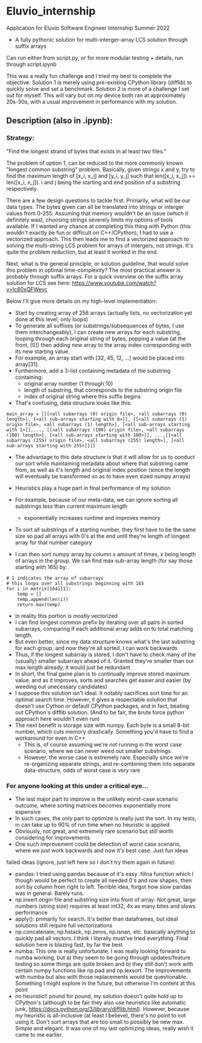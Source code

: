 # Eluvio_internship

Application for Eluvio Software Engineer Internship Summer 2022

- A fully pythonic solution for multi-interger-array LCS solution through suffix arrays

Can run either from script.py, or for more modular testing + details, run through script.ipynb

This was a really fun challenge and I tried my best to complete the objective. Solution 1 is merely using pre-existing CPython library (difflib) to quickly solve and set a benchmark. Solution 2 is more of a challenge I set out for myself. This will vary but on my device both ran at approximately 20s-30s, with a usual improvement in performance with my solution.

## Description (also in .ipynb): 

### Strategy:

"Find the longest strand of bytes that exists in at least two files."

The problem of option 1, can be reduced to the more commonly known "longest common substring" problem. Basically, given strings x and y, try to find the maximum length of [x_i, x_j] and [y_i, y_j] such that len([x_i, x_j]) == len([x_i, x_j]). i and j being the starting and end position of a substring respectively.

There are a few design questions to tackle first. Primarily, what will be our data types. The bytes given can all be translated into strings or interger values from 0-255. Assuming that memory wouldn't be an issue (which it definitely was), choosing strings severely limits my options of tools available. If I wanted any chance at completing this thing with Python (this wouldn't exactly be fun or difficult on C++/CPython), I had to use a vectorized approach. This then leads me to find a vectorized approach to solving the multi-string LCS problem for arrays of intergers, not strings. It's quite the problem reduction, but at least it worked in the end.

Next, what is the general principle, or solution guideline, that would solve this problem in optimal time-complexity? The most practical answer is probably through suffix arrays. For a quick overview on the suffix array solution for LCS see here: https://www.youtube.com/watch?v=Ic80xQFWevc 

Below I'll give more details on my high-level implementation:

- Start by creating array of 256 arrays (actually lists, no vectorization yet done at this level, only loops)
- To generate all suffixes (or substrings/subsequences of bytes, I use them interchangeably), I can create new arrays for each substring, looping through each original string of bytes, popping a value (at the front, [0]) then adding new array to the array index corresponding with its new starting value. 
- For example, an array start with [32, 45, 12, ...] would be placed into array[31]. 
- Furthermore, add a 3-list containing metadata of the substring containing:
    -   original array number (1 through 10)
    -   length of substring, that corresponds to the substring origin file
    -   index of original string where this suffix begins
- That's confusing, data structure looks like this:

```
main_array = [[[<all subarrays (0) origin file>, <all subarrays (0) length>], [<all sub-arrays starting with 0>]], [[<all subarrays (1) origin file>, <all subarrays (1) length>], [<all sub-arrays starting with 1>]],..., [[<all subarrays (100) origin file>, <all subarrays (100) length>], [<all sub-arrays starting with 100>]], ...,[[<all subarrays (255) origin file>, <all subarrays (255) length>], [<all sub-arrays starting with 255>]]]]
```
- The advantage to this data structure is that it will allow for us to conduct our sort while maintaining metadata about where that substring came from, as well as it's length and original index position (since the length will eventually be transformed so as to have even sized numpy arrays)

- Heuristics play a huge part in final performance of my solution
- For example, because of our meta-data, we can ignore sorting all substrings less than current maximum length
    - exponentially increases runtime and improves memory
- To sort all substrings of a starting number, they first have to be the same size so pad all arrays with 0's at the end until they're length of longest array for that number category 
- I can then sort numpy array by column x amount of times, x being length of arrays in the group. We can find max sub-array length (for say those starting with 165) by:

```pseudocode
# 1 indicates the array of subarrays
# this loops over all substrings beginning with 165
for i in matrix[164][1]:
    temp = []
    temp.append(len(i))
    return max(temp)
 ```  
 - in reality this portion is mostly vectorized  
- I can find longest common prefix by iterating over all pairs in sorted subarrays, comparing if each additional array adds on to total matching length.
- But even better, since my data structure knows what's the last substring for each group, and now they're all sorted, I can work backwards
- Thus, if the longest subarray is stored, I don't have to check many of the (usually) smaller subarrays ahead of it. Granted they're smaller than our max length already, it would just be redundant
- In short, the final game plan is to continually improve stored maximum value, and as it improves, sorts and searches get easier and easier (by weeding out unecessary candidates)
- I suppose this solution isn't ideal. It notably sacrifices sort time for an optimal search time. However, it gives a respectable solution that doesn't use Cython or default CPython packages, and in fact, beating out CPython's difflib solution. (And to be fair, the brute force python approach here wouldn't even run)
- The next benefit is storage size with numpy. Each byte is a small 8-bit number, which cuts memory drastically. Something you'd have to find a workaround for even in C++
    - This is, of course assuming we're not running in the worst case scenario, where we can never weed out smaller substrings
    - However, the worse case is extremely rare. Especially since we're re-organizing separate strings, and re-combining them into separate data-structure, odds of worst case is very rare

### For anyone looking at this under a critical eye...
- The last major part to improve is the unlikely worst-case scenario outcome, where sorting matrices becomes exponentially more expensive
- In such cases, the only part to optimize is really just the sort. In my tests, in can take up to 90% of run time when no heuristic is applied
- Obviously, not great, and extremely rare scenario but still worth considering for improvements
- One such improvement could be detection of worst case scenario, where we just work backwards and now it's best case. Just fun ideas

failed ideas (ignore, just left here so I don't try them again in future):
- pandas: I tried using pandas because of it's easy .fillna function which I though would be perfect to create all needed 0's and row shapes, then sort by column from right 
to left. Terrible idea, forgot how slow pandas was in general. Barely runs.
- np.insert origin file and substring size into front of array: Not great, large numbers (string size) requires at least int32, 4x as many bites and slows performance
- apply(): primarily for search. It's better than dataframes, but ideal solutions still require full vectorizations
- np.concatenate, np.hstack, np.zeros, np.isnan, etc. basically anything to quickly pad all vectors. I think I literally must've tried everything. Final solution here is blazing fast, by far the best
- numba: This one is really unfortunate. I was really looking forward to numba working, but a) they seem to be going through updates/feature testing so some things are quite broken and b) they still don't work with certain numpy functions like np.pad and np.lexsort. The improvements with numba but also with those replacements would be questionable. Something I might explore in the future, but otherwise I'm content at this point
- no heuristic!! pound for pound, my solution doesn't quite hold up to CPython's (although to be fair they also use heuristics like automatic junk, https://docs.python.org/3/library/difflib.html). However, because my heuristic is all-inclusive (at least I believe), there's no point to not using it. Don't sort arrays that are too small to possibly be new max. Simple and elegant. It was one of my last optimizing ideas, really wish it came to me earlier.
